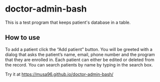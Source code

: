 # doctor-admin-bash

This is a test program that keeps patient's database in a table.

## How to use
To add a patient click the “Add patient” button. You will be greeted with a dialog that asks the patient’s name, email, phone number and the program that they are enrolled in.
Each patient can either be edited or deleted from the record.
You can search patients by name by typing in the search box.

Try it at https://musa96.github.io/doctor-admin-bash/
